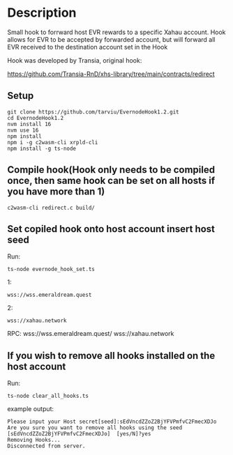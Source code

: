 # Description

Small hook to forrward host EVR rewards to a specific Xahau account.
Hook allows for EVR to be accepted by forwarded account, but will forward all EVR received to the destination account set in the Hook

Hook was developed by Transia, original hook:

https://github.com/Transia-RnD/xhs-library/tree/main/contracts/redirect

## Setup

    git clone https://github.com/tarviu/EvernodeHook1.2.git
    cd EvernodeHook1.2
    nvm install 16
    nvm use 16
    npm install
    npm i -g c2wasm-cli xrpld-cli
    npm install -g ts-node

## Compile hook(Hook only needs to be compiled once, then same hook can be set on all hosts if you have more than 1)

    c2wasm-cli redirect.c build/

## Set copiled hook onto host account insert host seed

Run:

    ts-node evernode_hook_set.ts
1:

    wss://wss.emeraldream.quest
2:

    wss://xahau.network
    
RPC:
wss://wss.emeraldream.quest/
wss://xahau.network


## If you wish to remove all hooks installed on the host account

Run:

    ts-node clear_all_hooks.ts

example output:

    Please input your Host secret[seed]:sEdVncdZZoZ2BjYFVPmfvC2FmecXDJo
    Are you sure you want to remove all hooks using the seed [sEdVncdZZoZ2BjYFVPmfvC2FmecXDJo]  [yes/N]?yes
    Removing Hooks...
    Disconnected from server.
